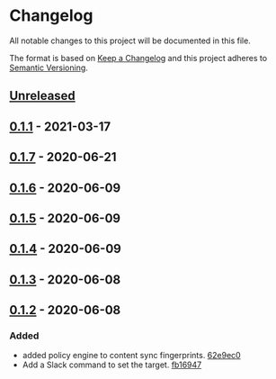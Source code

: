 # Changelog

All notable changes to this project will be documented in this file.

The format is based on [Keep a Changelog](http://keepachangelog.com/)
and this project adheres to [Semantic Versioning](http://semver.org/).

## [Unreleased](https://github.com/atomist-skills/git-content-sync-skill/compare/0.1.1...HEAD)

## [0.1.1](https://github.com/atomist-skills/git-content-sync-skill/compare/0.1.7...0.1.1) - 2021-03-17

## [0.1.7](https://github.com/atomist-skills/git-content-sync-skill/compare/0.1.6...0.1.7) - 2020-06-21

## [0.1.6](https://github.com/atomist-skills/git-content-sync-skill/compare/0.1.5...0.1.6) - 2020-06-09

## [0.1.5](https://github.com/atomist-skills/git-content-sync-skill/compare/0.1.4...0.1.5) - 2020-06-09

## [0.1.4](https://github.com/atomist-skills/git-content-sync-skill/compare/0.1.3...0.1.4) - 2020-06-09

## [0.1.3](https://github.com/atomist-skills/git-content-sync-skill/compare/0.1.2...0.1.3) - 2020-06-08

## [0.1.2](https://github.com/atomist-skills/git-content-sync-skill/tree/0.1.2) - 2020-06-08

### Added

-   added policy engine to content sync fingerprints. [62e9ec0](https://github.com/atomist-skills/git-content-sync-skill/commit/62e9ec0ba1175a932e8533d5ba5b512b127b7a72)
-   Add a Slack command to set the target. [fb16947](https://github.com/atomist-skills/git-content-sync-skill/commit/fb1694759afcad59c767fef3fa28b6c131035fec)
